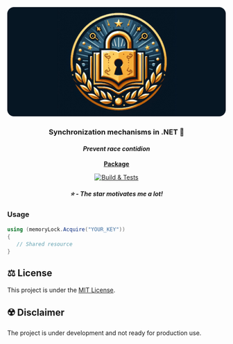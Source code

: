 <div align="center">
    <img src="assets/locks-rounded-social-logo.png" >
</div>

<h3 align="center">Synchronization mechanisms in .NET 🔐</h3>

<h4 align="center"><i>Prevent race contidion</i></h3>

<p align="center">
  <a href="https://www.nuget.org/packages/Locks"><strong>Package</strong></a>
  
</p>
<div align="center">
  
  [![Build & Tests](https://github.com/adimiko/Locks/actions/workflows/build-and-tests.yaml/badge.svg?branch=main)](https://github.com/adimiko/Locks/actions/workflows/build-and-tests.yaml)

##### :star: - The star motivates me a lot!   

</div>


### Usage

```C#
using (memoryLock.Acquire("YOUR_KEY"))
{
   // Shared resource
}
```

## :balance_scale: License
This project is under the [MIT License](https://github.com/adimiko/Locks/blob/main/LICENSE).

## :radioactive: Disclaimer
The project is under development and not ready for production use.
